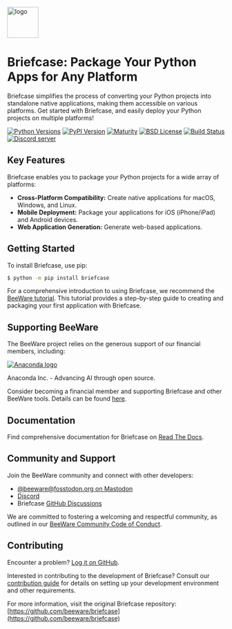 [<img src="https://beeware.org/project/briefcase/briefcase.png" width="72" alt="logo" />](https://beeware.org/briefcase)

# Briefcase: Package Your Python Apps for Any Platform

Briefcase simplifies the process of converting your Python projects into standalone native applications, making them accessible on various platforms.  Get started with Briefcase, and easily deploy your Python projects on multiple platforms!

[![Python Versions](https://img.shields.io/pypi/pyversions/briefcase.svg)](https://pypi.python.org/pypi/briefcase)
[![PyPI Version](https://img.shields.io/pypi/v/briefcase.svg)](https://pypi.python.org/pypi/briefcase)
[![Maturity](https://img.shields.io/pypi/status/briefcase.svg)](https://pypi.python.org/pypi/briefcase)
[![BSD License](https://img.shields.io/pypi/l/briefcase.svg)](https://github.com/beeware/briefcase/blob/main/LICENSE)
[![Build Status](https://github.com/beeware/briefcase/workflows/CI/badge.svg?branch=main)](https://github.com/beeware/briefcase/actions)
[![Discord server](https://img.shields.io/discord/836455665257021440?label=Discord%20Chat&logo=discord&style=plastic)](https://beeware.org/bee/chat/)

## Key Features

Briefcase enables you to package your Python projects for a wide array of platforms:

*   **Cross-Platform Compatibility:** Create native applications for macOS, Windows, and Linux.
*   **Mobile Deployment:** Package your applications for iOS (iPhone/iPad) and Android devices.
*   **Web Application Generation:** Generate web-based applications.

## Getting Started

To install Briefcase, use pip:

```bash
$ python -m pip install briefcase
```

For a comprehensive introduction to using Briefcase, we recommend the [BeeWare tutorial](https://docs.beeware.org). This tutorial provides a step-by-step guide to creating and packaging your first application with Briefcase.

## Supporting BeeWare

The BeeWare project relies on the generous support of our financial members, including:

[![Anaconda logo](https://beeware.org/community/members/anaconda/anaconda-large.png)](https://anaconda.com/)

Anaconda Inc. - Advancing AI through open source.

Consider becoming a financial member and supporting Briefcase and other BeeWare tools. Details can be found [here](https://beeware.org/community/members/).

## Documentation

Find comprehensive documentation for Briefcase on [Read The Docs](https://briefcase.readthedocs.io).

## Community and Support

Join the BeeWare community and connect with other developers:

*   [@beeware@fosstodon.org on Mastodon](https://fosstodon.org/@beeware)
*   [Discord](https://beeware.org/bee/chat/)
*   Briefcase [GitHub Discussions](https://github.com/beeware/briefcase/discussions)

We are committed to fostering a welcoming and respectful community, as outlined in our [BeeWare Community Code of Conduct](https://beeware.org/community/behavior/).

## Contributing

Encounter a problem? [Log it on GitHub](https://github.com/beeware/briefcase/issues).

Interested in contributing to the development of Briefcase?  Consult our [contribution guide](https://briefcase.readthedocs.io/en/latest/how_to/contribute/index.html) for details on setting up your development environment and other requirements.

For more information, visit the original Briefcase repository: [https://github.com/beeware/briefcase](https://github.com/beeware/briefcase)